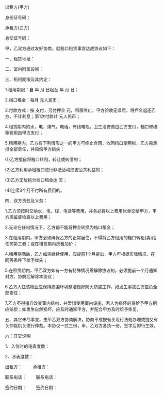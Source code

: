 
 


出租方(甲方) 



身份证号码：


承租方(乙方) 



身份证号码：


甲，乙双方通过友好协商，就档口租赁事宜达成协议如下：


一、租赁地址：


二、室内附属设施：


三、租用期限及其约定：


1.租用期限：自 年 月 日起至 年 月 日；


2.档口租金：每月    元人民币；


3.付款方式：按    支付，另付押金    元，租房终止，甲方验收无误后，将押金退还乙方，不计利息；第1次付款计     元人民币；


4.租赁期内的水，电，煤气，电话，有线电视，卫生治安费由乙方支付，档口修缮等费用由甲方支付；


5.租用期内，乙方有下列情形之一的甲方可终止合同，收回档口使用权，乙方需承担全部责任，并赔偿甲方损失：


(1)乙方擅自将档口转租，转让或转借的；


(2)乙方利用承租档口进行非法活动损害公共利益的；


(3)乙方无故拖欠档口租金达 天；


(4)连续3个月不付所有费用的。


四、双方责任及义务：


1.乙方须按时交纳水，电，煤，电话等费用，并务必将以上费用帐单交给甲方，甲方须监督检查以上费用；


2.无论在任何情况下，乙方都不能将押金转换为档口租金；


3.在租用期内，甲方必须确保乙方的正常居住，不得将乙方租用的档口转租(卖)给任何第三者；或在租赁期内房租加价；


4.租用期满后，乙方如需继续使用，应提前1个月提出，甲方可根据实际情况，在同等条件下给予优先；


5.在租赁期内，甲乙双方如有一方有特殊情况需解除协议的，必须提前一个月通知对方，协商后解除本协议；


6.乙方入住该物业应保持周围环境整洁做好防火防盗工作，如发生事故乙方应负全部责任；


7.乙方不得擅自改变室内结构，并爱惜使用室内设施，若人为损坏的将给予甲方相应赔偿；如发生自然损坏，应及时通知甲方，并配合甲方及时给予修复。


五、其它未尽事宜，由甲乙双方协商解决，协商不成按有关现行法规办理或提交有关仲裁机关进行仲裁。本协议一式三份，甲，乙双方各执一份，签字后即行生效。


六：其它说明


1、入住时的电表度数：



2、水表度数：


出租方： 　　    承租方：


联系电话：　　 联系电话：


签约日期：　　 签约日期：
 


 

 
 
 
 
 
  


  
 

  


  


  
 
 
 
 

